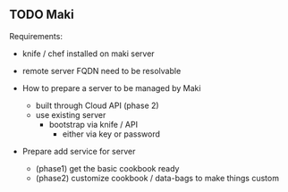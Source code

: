 TODO Maki
---------

Requirements:


- knife / chef installed on maki server
- remote server FQDN need to be resolvable


- How to prepare a server to be managed by Maki
  - built through Cloud API (phase 2)
  - use existing server 
    - bootstrap via knife / API
      - either via key or password
- Prepare add service for server
  - (phase1) get the basic cookbook ready
  - (phase2) customize cookbook / data-bags to make things custom

